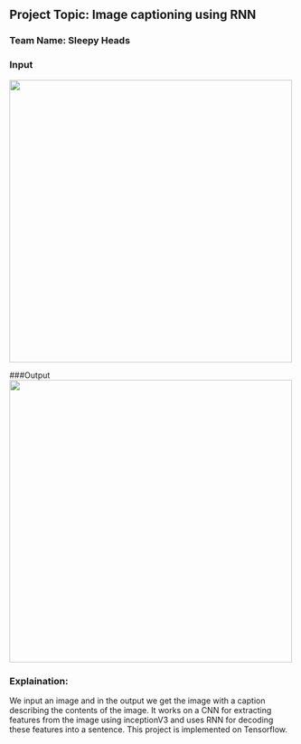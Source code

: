 ## Project Topic: Image captioning using RNN
### Team Name: Sleepy Heads

### Input
<img display="inline" style="width:500px;height:auto;" src="https://i.imgur.com/NziP9Wg.jpg"> 

###Output
<img display="inline" style="width:500px;height:auto;" src="https://i.imgur.com/pz9T4FU.jpg"> 

### Explaination:
 
We input an image and in the output we get the image with a caption describing the contents of the image. It works on a CNN for extracting features from the image using inceptionV3 and uses RNN for decoding these features into a sentence. 
This project is implemented on Tensorflow.
